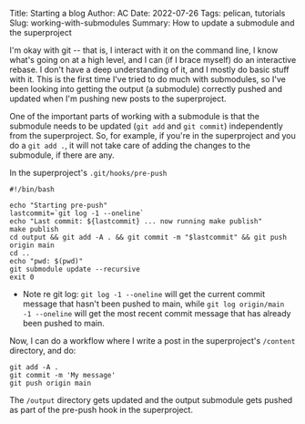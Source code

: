 Title: Starting a blog
Author: AC
Date: 2022-07-26
Tags: pelican, tutorials
Slug: working-with-submodules
Summary: How to update a submodule and the superproject


I'm okay with git -- that is, I interact with it on the command line, I know what's going on at a high level, and I can (if I brace myself) do an interactive rebase. I don't have a deep understanding of it, and I mostly do basic stuff with it. This is the first time I've tried to do much with submodules, so I've been looking into getting the output (a submodule) correctly pushed and updated when I'm pushing new posts to the superproject.

One of the important parts of working with a submodule is that the submodule needs to be updated (`git add` and `git commit`) independently from the superproject. So, for example, if you're in the superproject and you do a `git add .`, it will not take care of adding the changes to the submodule, if there are any.

In the superproject's `.git/hooks/pre-push`
```
#!/bin/bash

echo "Starting pre-push"
lastcommit=`git log -1 --oneline`
echo "Last commit: ${lastcommit} ... now running make publish"
make publish
cd output && git add -A . && git commit -m "$lastcommit" && git push origin main
cd ..
echo "pwd: $(pwd)"
git submodule update --recursive
exit 0
```
- Note re git log: `git log -1 --oneline` will get the current commit message that hasn't been pushed to main, while `git log origin/main -1 --oneline` will get the most recent commit message that has already been pushed to main.

Now, I can do a workflow where I write a post in the superproject's `/content` directory, and do:
``` 
git add -A .
git commit -m 'My message'
git push origin main
```
The `/output` directory gets updated and the output submodule gets pushed as part of the pre-push hook in the superproject.